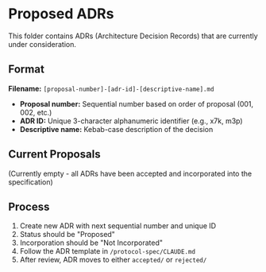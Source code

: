 # Proposed ADRs

This folder contains ADRs (Architecture Decision Records) that are currently under consideration.

## Format

**Filename:** `[proposal-number]-[adr-id]-[descriptive-name].md`

- **Proposal number:** Sequential number based on order of proposal (001, 002, etc.)
- **ADR ID:** Unique 3-character alphanumeric identifier (e.g., x7k, m3p)
- **Descriptive name:** Kebab-case description of the decision

## Current Proposals

(Currently empty - all ADRs have been accepted and incorporated into the specification)

## Process

1. Create new ADR with next sequential number and unique ID
2. Status should be "Proposed"
3. Incorporation should be "Not Incorporated"
4. Follow the ADR template in `/protocol-spec/CLAUDE.md`
5. After review, ADR moves to either `accepted/` or `rejected/`